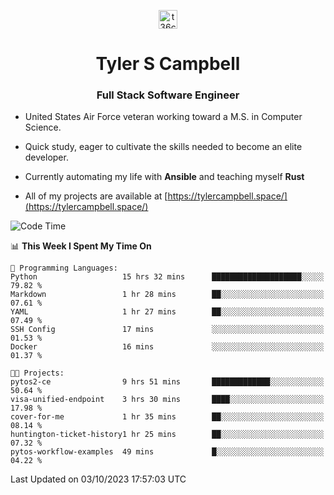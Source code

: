 <p align="center">
<a href="https://www.linkedin.com/in/t36campbell" target="blank"><img align="center" src="https://ik.imagekit.io/t36campbell/Portfolio/linkedin.png.original_m8bbGgPh6.png" alt="t36campbell" height="30" width="30" /></a>
</p>
<h1 align="center">Tyler S Campbell</h1>
<h3 align="center">Full Stack Software Engineer</h3>

* United States Air Force veteran working toward a M.S. in Computer Science.

* Quick study, eager to cultivate the skills needed to become an elite developer.

* Currently automating my life with **Ansible** and teaching myself **Rust**

* All of my projects are available at [https://tylercampbell.space/](https://tylercampbell.space/)

<!--START_SECTION:waka-->
![Code Time](http://img.shields.io/badge/Code%20Time-2%2C859%20hrs%207%20mins-blue)

📊 **This Week I Spent My Time On** 

```text
💬 Programming Languages: 
Python                   15 hrs 32 mins      ████████████████████░░░░░   79.82 % 
Markdown                 1 hr 28 mins        ██░░░░░░░░░░░░░░░░░░░░░░░   07.61 % 
YAML                     1 hr 27 mins        ██░░░░░░░░░░░░░░░░░░░░░░░   07.49 % 
SSH Config               17 mins             ░░░░░░░░░░░░░░░░░░░░░░░░░   01.53 % 
Docker                   16 mins             ░░░░░░░░░░░░░░░░░░░░░░░░░   01.37 % 

🐱‍💻 Projects: 
pytos2-ce                9 hrs 51 mins       █████████████░░░░░░░░░░░░   50.64 % 
visa-unified-endpoint    3 hrs 30 mins       ████░░░░░░░░░░░░░░░░░░░░░   17.98 % 
cover-for-me             1 hr 35 mins        ██░░░░░░░░░░░░░░░░░░░░░░░   08.14 % 
huntington-ticket-history1 hr 25 mins        ██░░░░░░░░░░░░░░░░░░░░░░░   07.32 % 
pytos-workflow-examples  49 mins             █░░░░░░░░░░░░░░░░░░░░░░░░   04.22 % 
```


 Last Updated on 03/10/2023 17:57:03 UTC
<!--END_SECTION:waka-->
